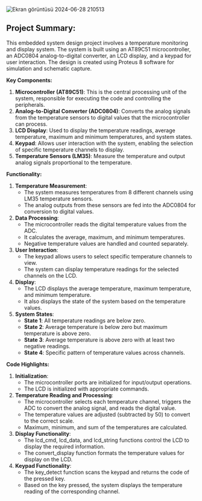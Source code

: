 
![Ekran görüntüsü 2024-06-28 210513](https://github.com/oguzhangoksu/TemperatureSystem/assets/70150316/570eeb2e-cc15-4223-9357-9668c7889d1e)

## **Project Summary:**

This embedded system design project involves a temperature monitoring and display system. The system is built using an AT89C51 microcontroller, an ADC0804 analog-to-digital converter, an LCD display, and a keypad for user interaction. The design is created using Proteus 8 software for simulation and schematic capture.

**Key Components:**

1. **Microcontroller (AT89C51)**: This is the central processing unit of the system, responsible for executing the code and controlling the peripherals.
2. **Analog-to-Digital Converter (ADC0804)**: Converts the analog signals from the temperature sensors to digital values that the microcontroller can process.
3. **LCD Display**: Used to display the temperature readings, average temperature, maximum and minimum temperatures, and system states.
4. **Keypad**: Allows user interaction with the system, enabling the selection of specific temperature channels to display.
5. **Temperature Sensors (LM35)**: Measure the temperature and output analog signals proportional to the temperature.

**Functionality:**

1. **Temperature Measurement**:
    - The system measures temperatures from 8 different channels using LM35 temperature sensors.
    - The analog outputs from these sensors are fed into the ADC0804 for conversion to digital values.
2. **Data Processing**:
    - The microcontroller reads the digital temperature values from the ADC.
    - It calculates the average, maximum, and minimum temperatures.
    - Negative temperature values are handled and counted separately.
3. **User Interaction**:
    - The keypad allows users to select specific temperature channels to view.
    - The system can display temperature readings for the selected channels on the LCD.
4. **Display**:
    - The LCD displays the average temperature, maximum temperature, and minimum temperature.
    - It also displays the state of the system based on the temperature values.
5. **System States**:
    - **State 1**: All temperature readings are below zero.
    - **State 2**: Average temperature is below zero but maximum temperature is above zero.
    - **State 3**: Average temperature is above zero with at least two negative readings.
    - **State 4**: Specific pattern of temperature values across channels.

**Code Highlights:**

1. **Initialization**:
    - The microcontroller ports are initialized for input/output operations.
    - The LCD is initialized with appropriate commands.
2. **Temperature Reading and Processing**:
    - The microcontroller selects each temperature channel, triggers the ADC to convert the analog signal, and reads the digital value.
    - The temperature values are adjusted (subtracted by 50) to convert to the correct scale.
    - Maximum, minimum, and sum of the temperatures are calculated.
3. **Display Functionality**:
    - The lcd_cmd, lcd_data, and lcd_string functions control the LCD to display the required information.
    - The convert_display function formats the temperature values for display on the LCD.
4. **Keypad Functionality**:
    - The key_detect function scans the keypad and returns the code of the pressed key.
    - Based on the key pressed, the system displays the temperature reading of the corresponding channel.
